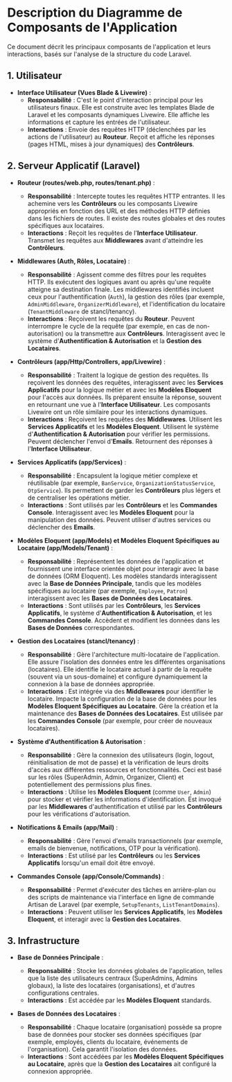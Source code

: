 # Description du Diagramme de Composants de l'Application

Ce document décrit les principaux composants de l'application et leurs interactions, basés sur l'analyse de la structure du code Laravel.

## 1. Utilisateur

*   **Interface Utilisateur (Vues Blade & Livewire)** :
    *   **Responsabilité** : C'est le point d'interaction principal pour les utilisateurs finaux. Elle est construite avec les templates Blade de Laravel et les composants dynamiques Livewire. Elle affiche les informations et capture les entrées de l'utilisateur.
    *   **Interactions** : Envoie des requêtes HTTP (déclenchées par les actions de l'utilisateur) au **Routeur**. Reçoit et affiche les réponses (pages HTML, mises à jour dynamiques) des **Contrôleurs**.

## 2. Serveur Applicatif (Laravel)

*   **Routeur (routes/web.php, routes/tenant.php)** :
    *   **Responsabilité** : Intercepte toutes les requêtes HTTP entrantes. Il les achemine vers les **Contrôleurs** ou les composants Livewire appropriés en fonction des URL et des méthodes HTTP définies dans les fichiers de routes. Il existe des routes globales et des routes spécifiques aux locataires.
    *   **Interactions** : Reçoit les requêtes de l'**Interface Utilisateur**. Transmet les requêtes aux **Middlewares** avant d'atteindre les **Contrôleurs**.

*   **Middlewares (Auth, Rôles, Locataire)** :
    *   **Responsabilité** : Agissent comme des filtres pour les requêtes HTTP. Ils exécutent des logiques avant ou après qu'une requête atteigne sa destination finale. Les middlewares identifiés incluent ceux pour l'authentification (`Auth`), la gestion des rôles (par exemple, `AdminMiddleware`, `OrganizerMiddleware`), et l'identification du locataire (`TenantMiddleware` de stancl/tenancy).
    *   **Interactions** : Reçoivent les requêtes du **Routeur**. Peuvent interrompre le cycle de la requête (par exemple, en cas de non-autorisation) ou la transmettre aux **Contrôleurs**. Interagissent avec le système d'**Authentification & Autorisation** et la **Gestion des Locataires**.

*   **Contrôleurs (app/Http/Controllers, app/Livewire)** :
    *   **Responsabilité** : Traitent la logique de gestion des requêtes. Ils reçoivent les données des requêtes, interagissent avec les **Services Applicatifs** pour la logique métier et avec les **Modèles Eloquent** pour l'accès aux données. Ils préparent ensuite la réponse, souvent en retournant une vue à l'**Interface Utilisateur**. Les composants Livewire ont un rôle similaire pour les interactions dynamiques.
    *   **Interactions** : Reçoivent les requêtes des **Middlewares**. Utilisent les **Services Applicatifs** et les **Modèles Eloquent**. Utilisent le système d'**Authentification & Autorisation** pour vérifier les permissions. Peuvent déclencher l'envoi d'**Emails**. Retournent des réponses à l'**Interface Utilisateur**.

*   **Services Applicatifs (app/Services)** :
    *   **Responsabilité** : Encapsulent la logique métier complexe et réutilisable (par exemple, `BanService`, `OrganizationStatusService`, `OtpService`). Ils permettent de garder les **Contrôleurs** plus légers et de centraliser les opérations métier.
    *   **Interactions** : Sont utilisés par les **Contrôleurs** et les **Commandes Console**. Interagissent avec les **Modèles Eloquent** pour la manipulation des données. Peuvent utiliser d'autres services ou déclencher des **Emails**.

*   **Modèles Eloquent (app/Models) et Modèles Eloquent Spécifiques au Locataire (app/Models/Tenant)** :
    *   **Responsabilité** : Représentent les données de l'application et fournissent une interface orientée objet pour interagir avec la base de données (ORM Eloquent). Les modèles standards interagissent avec la **Base de Données Principale**, tandis que les modèles spécifiques au locataire (par exemple, `Employee`, `Patron`) interagissent avec les **Bases de Données des Locataires**.
    *   **Interactions** : Sont utilisés par les **Contrôleurs**, les **Services Applicatifs**, le système d'**Authentification & Autorisation**, et les **Commandes Console**. Accèdent et modifient les données dans les **Bases de Données** correspondantes.

*   **Gestion des Locataires (stancl/tenancy)** :
    *   **Responsabilité** : Gère l'architecture multi-locataire de l'application. Elle assure l'isolation des données entre les différentes organisations (locataires). Elle identifie le locataire actuel à partir de la requête (souvent via un sous-domaine) et configure dynamiquement la connexion à la base de données appropriée.
    *   **Interactions** : Est intégrée via des **Middlewares** pour identifier le locataire. Impacte la configuration de la base de données pour les **Modèles Eloquent Spécifiques au Locataire**. Gère la création et la maintenance des **Bases de Données des Locataires**. Est utilisée par les **Commandes Console** (par exemple, pour créer de nouveaux locataires).

*   **Système d'Authentification & Autorisation** :
    *   **Responsabilité** : Gère la connexion des utilisateurs (login, logout, réinitialisation de mot de passe) et la vérification de leurs droits d'accès aux différentes ressources et fonctionnalités. Ceci est basé sur les rôles (SuperAdmin, Admin, Organizer, Client) et potentiellement des permissions plus fines.
    *   **Interactions** : Utilise les **Modèles Eloquent** (comme `User`, `Admin`) pour stocker et vérifier les informations d'identification. Est invoqué par les **Middlewares** d'authentification et utilisé par les **Contrôleurs** pour les vérifications d'autorisation.

*   **Notifications & Emails (app/Mail)** :
    *   **Responsabilité** : Gère l'envoi d'emails transactionnels (par exemple, emails de bienvenue, notifications, OTP pour la vérification).
    *   **Interactions** : Est utilisé par les **Contrôleurs** ou les **Services Applicatifs** lorsqu'un email doit être envoyé.

*   **Commandes Console (app/Console/Commands)** :
    *   **Responsabilité** : Permet d'exécuter des tâches en arrière-plan ou des scripts de maintenance via l'interface en ligne de commande Artisan de Laravel (par exemple, `SetupTenants`, `ListTenantDomains`).
    *   **Interactions** : Peuvent utiliser les **Services Applicatifs**, les **Modèles Eloquent**, et interagir avec la **Gestion des Locataires**.

## 3. Infrastructure

*   **Base de Données Principale** :
    *   **Responsabilité** : Stocke les données globales de l'application, telles que la liste des utilisateurs centraux (SuperAdmins, Admins globaux), la liste des locataires (organisations), et d'autres configurations centrales.
    *   **Interactions** : Est accédée par les **Modèles Eloquent** standards.

*   **Bases de Données des Locataires** :
    *   **Responsabilité** : Chaque locataire (organisation) possède sa propre base de données pour stocker ses données spécifiques (par exemple, employés, clients du locataire, événements de l'organisation). Cela garantit l'isolation des données.
    *   **Interactions** : Sont accédées par les **Modèles Eloquent Spécifiques au Locataire**, après que la **Gestion des Locataires** ait configuré la connexion appropriée.
```
